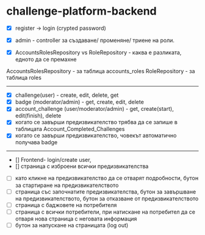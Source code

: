 # challenge-platform-backend

- [x] register -> login (crypted password)

- [x] admin - controller за създаване/ променяне/ триене на роли.
- [x] AccountsRolesRepository vs RoleRepository - каква е разликата, едното да се премахне

AccountsRolesRepository - за таблица accounts_roles
RoleRepository - за таблица roles

--- 
- [x] challenge(user) - create, edit, delete, get
- [x] badge (moderator/admin) - get, create, edit, delete
- [x] account_challenge (user/moderator/admin) - get, create(start), edit(finish), delete
- [X] когато се завърши предизвикателство трябва да се запише в таблицата Account_Completed_Challenges
- [X] когато се завърши предизвикателство, човекът автоматично получава badge 

---
- [] Frontend- login/create user, 
- [] страница с изброени всички предизвикателства
- [ ] като кликне на предизвикателство да се отварят подробности, бутон за стартиране на предизвикателството
- [ ] страница със започнатите предизвикателства, бутон за завършване на предизвикателството, бутон за отказване от предизвикателството
- [ ] страница с баджовете на потребителя
- [ ] страница с всички потребители, при натискане на потребител да се отваря нова страница с неговата информация
- [ ] бутон за напускане на страницата (log out)